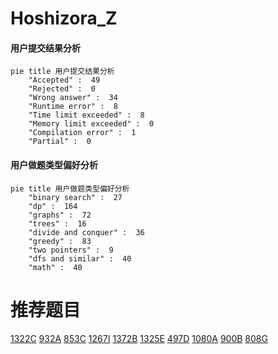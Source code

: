# Hoshizora_Z

<!-- tabs:start -->



#### **用户提交结果分析**

```mermaid
pie title 用户提交结果分析
    "Accepted" :  49
    "Rejected" :  0
    "Wrong answer" :  34
    "Runtime error" :  8
    "Time limit exceeded" :  8
    "Memory limit exceeded" :  0
    "Compilation error" :  1
    "Partial" :  0
```

#### **用户做题类型偏好分析**

```mermaid
pie title 用户做题类型偏好分析
    "binary search" :  27
    "dp" :  164
    "graphs" :  72
    "trees" :  16
    "divide and conquer" :  36
    "greedy" :  83
    "two pointers" :  9
    "dfs and similar" :  40
    "math" :  40
```



<!-- tabs:end -->
# 推荐题目
[1322C](https://codeforces.com/contest/1322/problem/C)
[932A](https://codeforces.com/contest/932/problem/A)
[853C](https://codeforces.com/contest/853/problem/C)
[1267I](https://codeforces.com/contest/1267/problem/I)
[1372B](https://codeforces.com/contest/1372/problem/B)
[1325E](https://codeforces.com/contest/1325/problem/E)
[497D](https://codeforces.com/contest/497/problem/D)
[1080A](https://codeforces.com/contest/1080/problem/A)
[900B](https://codeforces.com/contest/900/problem/B)
[808G](https://codeforces.com/contest/808/problem/G)
